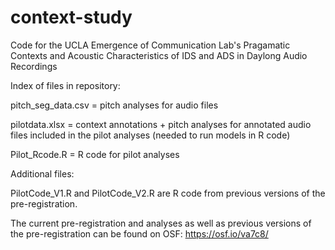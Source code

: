 # context-study
 Code for the UCLA Emergence of Communication Lab's Pragamatic Contexts and Acoustic Characteristics of IDS and ADS in Daylong Audio Recordings

Index of files in repository: 

pitch_seg_data.csv = pitch analyses for audio files 

pilotdata.xlsx = context annotations + pitch analyses for annotated audio files included in the pilot analyses (needed to run models in R code)

Pilot_Rcode.R = R code for pilot analyses 


Additional files: 

PilotCode_V1.R and PilotCode_V2.R are R code from previous versions of the pre-registration. 

The current pre-registration and analyses as well as previous versions of the pre-registration can be found on OSF: https://osf.io/va7c8/

